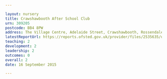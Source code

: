 ```yaml
---

layout: nursery
title: Crawshawbooth After School Club
urn: 309205
postcode: BB4 8PW
address: The Village Centre, Adelaide Street, Crawshawbooth, Rossendale, BB4 8PW
latestReportUrl: https://reports.ofsted.gov.uk/provider/files/2535635/urn/309205.pdf
teaching: 2
development: 2
leadership: 2
outcomes: 0
overall: 2
date: 16 September 2015

---
```

